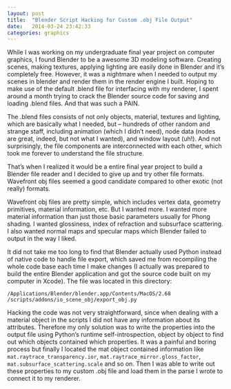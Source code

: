 ```yaml
---
layout: post
title:  "Blender Script Hacking for Custom .obj File Output"
date:   2014-03-24 23:42:33
categories: graphics
---
```


While I was working on my undergraduate final year project on computer graphics, I found Blender to be a awesome 3D modeling software. Creating scenes, making textures, applying lighting are easily done in Blender and it’s completely free. However, it was a nightmare when I needed to output my scenes in blender and render them in the render engine I built. Hoping to make use of the default .blend file for interfacing with my renderer, I spent around a month trying to crack the Blender source code for saving and loading .blend files. And that was such a PAIN.

The .blend files consists of not only objects, material, textures and lighting, which are basically what I needed, but – hundreds of other random and strange staff, including animation (which I didn’t need), node data (nodes are great, indeed, but not what I wanted), and window layout (uh!). And not surprisingly, the file components are interconnected with each other, which took me forever to understand the file structure.

That’s when I realized it would be a entire final year project to build a Blender file reader and I decided to give up and try other file formats. Wavefront obj files seemed a good candidate compared to other exotic (not really) formats.

Wavefront obj files are pretty simple, which includes vertex data, geometry primitives, material information, etc. But I wanted more. I wanted more material information than just those basic parameters usually for Phong shading. I wanted glossiness, index of refraction and subsurface scattering. I also wanted normal maps and specular maps which Blender failed to output in the way I liked.

It did not take me too long to find that Blender actually used Python instead of native code to handle file export, which saved me from recompiling the whole code base each time I make changes (I actually was prepared to build the entire Blender application and got the source code built on my computer in Xcode). The file was located in this directory:

	/Applications/Blender/blender.app/Contents/MacOS/2.68
	/scripts/addons/io_scene_obj/export_obj.py

Hacking the code was not very straightforward, since when dealing with a material object in the scripts I did not have any information about its attributes. Therefore my only solution was to write the properties into the output file using Python’s runtime self-introspection, object by object to find out which objects contained which properties. It was a painful and boring process but finally I located the mat object contained information like `mat.raytrace_transparency.ior`, `mat.raytrace_mirror.gloss_factor`, `mat.subsurface_scattering.scale` and so on. Then I was able to write out these properties to my custom .obj file and load them in the parse I wrote to connect it to my renderer.